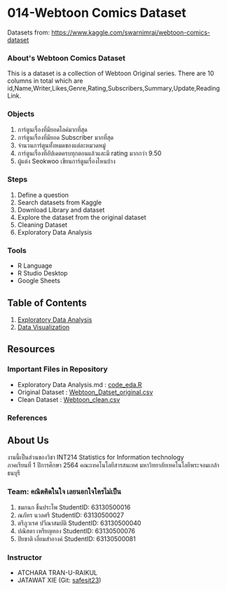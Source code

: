 # 014-Webtoon Comics Dataset
Datasets from: https://www.kaggle.com/swarnimrai/webtoon-comics-dataset

### About's Webtoon Comics Dataset
This is a dataset is a collection of Webtoon Original series. 
There are 10 columns in total which are id,Name,Writer,Likes,Genre,Rating,Subscribers,Summary,Update,Reading Link.

### Objects
1. การ์ตูนเรื่องที่มียอดไลค์มากที่สุด 
2. การ์ตูนเรื่องที่มียอด Subscriber มากที่สุด 
3. จำนวนการ์ตูนทั้งหมดของแต่ละหมวดหมู่
4. การ์ตูนเรื่องที่อัปเดตครบทุกตอนแล้วและมี rating มากกว่า 9.50
5. ผู้แต่ง Seokwoo เขียนการ์ตูนเรื่องไหนบ้าง


### Steps
1. Define a question
2. Search datasets from Kaggle
3. Download Library and dataset
4. Explore the dataset from the original dataset
5. Cleaning Dataset
6. Exploratory Data Analysis


### Tools
- R Language
- R Studio Desktop
- Google Sheets

## Table of Contents
1. [Exploratory Data Analysis](midterm/exploratory.md)
2. [Data Visualization]() 


## Resources
### Important Files in Repository
- Exploratory Data Analysis.md : [code_eda.R]()
- Original Dataset : [Webtoon_Datset_original.csv](midterm/Webtoon_Dataset.csv) 
- Clean Dataset : [Webtoon_clean.csv](midterm/Webtoon_clean.csv)

### References

## About Us
งานนี้เป็นส่วนของวิชา INT214 Statistics for Information technology <br/> ภาคเรียนที่ 1 ปีการศึกษา 2564 คณะเทคโนโลยีสารสนเทศ มหาวิทยาลัยเทคโนโลยีพระจอมเกล้าธนบุรี
### Team: คณิตคิดในใจ เลยนอกใจใครไม่เป็น
1. ชมกนก ชื่นประไพ   StudentID: 63130500016
2. ณภัทร นวลศรี      StudentID: 63130500027
3. ตรีภูวเรศ ปวีณาสมบัติ StudentID: 63130500040
4. ปณิสตา เหรียญทอง  StudentID: 63130500076
5. ปิยชาติ เอี่ยมสำอางค์ StudentID: 63130500081

### Instructor
- ATCHARA TRAN-U-RAIKUL
- JATAWAT XIE (Git: [safesit23](https://github.com/safesit23))



